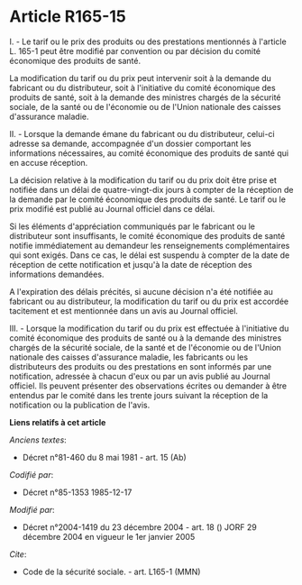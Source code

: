 # Article R165-15

I. - Le tarif ou le prix des produits ou des prestations mentionnés à l'article L. 165-1 peut être modifié par convention ou
par décision du comité économique des produits de santé.

La modification du tarif ou du prix peut intervenir soit à la demande du fabricant ou du distributeur, soit à l'initiative du
comité économique des produits de santé, soit à la demande des ministres chargés de la sécurité sociale, de la santé ou de
l'économie ou de l'Union nationale des caisses d'assurance maladie.

II. - Lorsque la demande émane du fabricant ou du distributeur, celui-ci adresse sa demande, accompagnée d'un dossier
comportant les informations nécessaires, au comité économique des produits de santé qui en accuse réception.

La décision relative à la modification du tarif ou du prix doit être prise et notifiée dans un délai de quatre-vingt-dix
jours à compter de la réception de la demande par le comité économique des produits de santé. Le tarif ou le prix modifié est
publié au Journal officiel dans ce délai.

Si les éléments d'appréciation communiqués par le fabricant ou le distributeur sont insuffisants, le comité économique des
produits de santé notifie immédiatement au demandeur les renseignements complémentaires qui sont exigés. Dans ce cas, le
délai est suspendu à compter de la date de réception de cette notification et jusqu'à la date de réception des informations
demandées.

A l'expiration des délais précités, si aucune décision n'a été notifiée au fabricant ou au distributeur, la modification du
tarif ou du prix est accordée tacitement et est mentionnée dans un avis au Journal officiel.

III. - Lorsque la modification du tarif ou du prix est effectuée à l'initiative du comité économique des produits de santé ou
à la demande des ministres chargés de la sécurité sociale, de la santé et de l'économie ou de l'Union nationale des caisses
d'assurance maladie, les fabricants ou les distributeurs des produits ou des prestations en sont informés par une
notification, adressée à chacun d'eux ou par un avis publié au Journal officiel. Ils peuvent présenter des observations
écrites ou demander à être entendus par le comité dans les trente jours suivant la réception de la notification ou la
publication de l'avis.

**Liens relatifs à cet article**

_Anciens textes_:

  - Décret n°81-460 du 8 mai 1981 - art. 15 (Ab)

_Codifié par_:

  - Décret n°85-1353 1985-12-17

_Modifié par_:

  - Décret n°2004-1419 du 23 décembre 2004 - art. 18 () JORF 29 décembre 2004 en vigueur le 1er janvier 2005

_Cite_:

  - Code de la sécurité sociale. - art. L165-1 (MMN)
